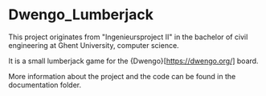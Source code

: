 # Dwengo_Lumberjack

This project originates from "Ingenieursproject II" in the bachelor of civil engineering at Ghent University, computer science.

It is a small lumberjack game for the {Dwengo}[https://dwengo.org/] board. 

More information about the project and the code can be found in the documentation folder.